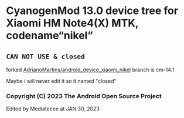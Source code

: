 
CyanogenMod 13.0 device tree for Xiaomi HM Note4(X) MTK, codename“nikel”
==============

## `CAN NOT USE & closed`

forked [AdrianoMartins/android_device_xiaomi_nikel](https://github.com/AdrianoMartins/android_device_xiaomi_nikel) branch is cm-14.1

Maybe i will never edit it so it named "closed"

### Copyright (C) 2023 The Android Open Source Project
Edited by Mediateeee at JAN.30, 2023 <br>
